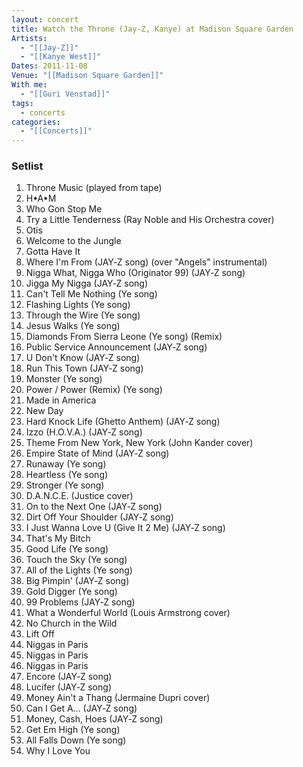 ```yaml
---
layout: concert
title: Watch the Throne (Jay-Z, Kanye) at Madison Square Garden
Artists:
  - "[[Jay-Z]]"
  - "[[Kanye West]]"
Dates: 2011-11-08
Venue: "[[Madison Square Garden]]"
With me:
  - "[[Guri Venstad]]"
tags:
  - concerts
categories:
  - "[[Concerts]]"
---
```


### Setlist
1. Throne Music (played from tape)
2. H•A•M
3. Who Gon Stop Me
4. Try a Little Tenderness (Ray Noble and His Orchestra cover)
5. Otis
6. Welcome to the Jungle
7. Gotta Have It
8. Where I'm From (JAY‐Z song) (over "Angels" instrumental)
9. Nigga What, Nigga Who (Originator 99) (JAY‐Z song)
10. Jigga My Nigga (JAY‐Z song)
11. Can't Tell Me Nothing (Ye song)
12. Flashing Lights (Ye song)
13. Through the Wire (Ye song)
14. Jesus Walks (Ye song)
15. Diamonds From Sierra Leone (Ye song) (Remix)
16. Public Service Announcement (JAY‐Z song)
17. U Don't Know (JAY‐Z song)
18. Run This Town (JAY‐Z song)
19. Monster (Ye song)
20. Power / Power (Remix) (Ye song)
21. Made in America
22. New Day
23. Hard Knock Life (Ghetto Anthem) (JAY‐Z song)
24. Izzo (H.O.V.A.) (JAY‐Z song)
25. Theme From New York, New York (John Kander cover)
26. Empire State of Mind (JAY‐Z song)
27. Runaway (Ye song)
28. Heartless (Ye song)
29. Stronger (Ye song)
30. D.A.N.C.E. (Justice cover)
31. On to the Next One (JAY‐Z song)
32. Dirt Off Your Shoulder (JAY‐Z song)
33. I Just Wanna Love U (Give It 2 Me) (JAY‐Z song)
34. That's My Bitch
35. Good Life (Ye song)
36. Touch the Sky (Ye song)
37. All of the Lights (Ye song)
38. Big Pimpin' (JAY‐Z song)
39. Gold Digger (Ye song)
40. 99 Problems (JAY‐Z song)
41. What a Wonderful World (Louis Armstrong cover)
42. No Church in the Wild
43. Lift Off
44. Niggas in Paris
45. Niggas in Paris
46. Niggas in Paris
47. Encore (JAY‐Z song)
48. Lucifer (JAY‐Z song)
49. Money Ain't a Thang (Jermaine Dupri cover)
50. Can I Get A... (JAY‐Z song)
51. Money, Cash, Hoes (JAY‐Z song)
52. Get Em High (Ye song)
53. All Falls Down (Ye song)
54. Why I Love You
